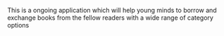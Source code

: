 This is a ongoing application which will help young minds to borrow and exchange books from the fellow readers with a wide range of category options
